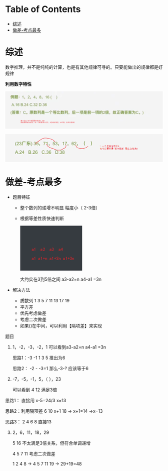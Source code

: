 # Table of Contents

* [综述](#综述)
* [做差-考点最多](#做差-考点最多)




# 综述

数字推理，并不是纯纯的计算，也是有其他规律可寻的。只要能做出的规律都是好规律

**利用数字特性**

![image-20231129081430118](.images/image-20231129081430118.png)

![image-20231129081916304](.images/image-20231129081916304.png)



# 做差-考点最多

+ 题目特征

  + 整个数列的递增不明显 幅度小（ 2-3倍）

  + 根据等差性质快速判断

    ![image-20231129083049601](.images/image-20231129083049601.png)

    大约实在3到5倍之间 a3-a2=n  a4-a1 =3n

+ 解决方法

  + 质数列 1 3 5 7 11 13 17 19 
  + 平方差
  + 优先考虑做差
  + 考虑二次做差
  + 如果()在中间，可以利用【隔项差】来实现



题目

1. 1，-2，-3，-2，1      可以看到a3-a2=n  a4-a1 =3n 

    思路1：-3 -1 1 3 5  推出为6

    思路2： -2 - -3=1  那么-3-? 应该等于6

2.  -7，-5，-1，5，（  ），23

    可以看到 4 12 满足3倍

   思路1： 直接用  x-5=24/3 x=13

   思路2：利用隔项差  6 10 x+1  18 -> x+1=14 ->x=13

   思路3： 2 4 6 8  直接13

3. 2，6，11，18，29

   5 16 不太满足3倍关系，但符合单调递增

    4 5 7 11 考虑二次做差

    1 2 4 8  -> 4 5 7 11 19 -> 29+19=48
